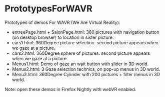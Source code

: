 # PrototypesForWAVR
Prototypes of demos For WAVR (We Are Virtual Reality):

+ entreePage.html + SalonPage.html:  360 pictures with navigation button (on desktop browser) to location in sister picture.
+ cars1.html: 360Degree picture selection. second picture appears when we gaze at a picture.
+ cars2.html: 360Degree sphere of pictures. second picture appears when we gaze at a picture.
+ Menus1.html: Demo of gaze an wait button with slider in 3D world.
+ Menus2.html: 3 Gaze selection technics, on pop-up menus in 3D world.
+ Menu3.html: 360Degree Cylinder with 200 pictures + filter menus in 3D world.

Note: open these demos in Firefox Nightly with webVR enabled.
